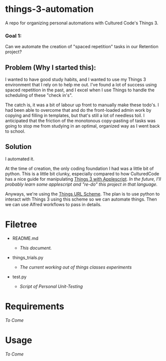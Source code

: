 # things-3-automation
A repo for organizing personal automations with Cultured Code's Things 3.

### Goal 1:
Can we automate the creation of "spaced repetition" tasks in our Retention project?


## Problem (Why I started this):
I wanted to have good study habits, and I wanted to use my Things 3 environment that I rely on to help me out. I've found a lot of success using spaced repetition in the past, and I excel when I use Things to handle the scheduling of these "check in's".

The catch is, it was a bit of labour up front to manually make these todo's. I had been able to overcome that and do the front-loaded admin work by copying and filling in templates, but that's still a lot of needless toil.
I anticipated that the friction of the monotonous copy-pasting of tasks was going to stop me from studying in an optimal, organized way as I went back to school.

## Solution
I automated it.

At the time of creation, the only coding foundation I had was a little bit of python.
This is a little bit clunky, especially compared to how CulturedCode has a nice guide for manipulating [Things 3 with Applescript](https://culturedcode.com/things/download/Things3AppleScriptGuide.pdf).
*In the future, I'll probably learn some applescript and "re-do" this project in that language.*

Anyways, we're using the [Things URL Scheme](https://culturedcode.com/things/support/articles/2803573/).
The plan is to use python to interact with Things 3 using this scheme so we can automate things.
Then we can use Alfred workflows to pass in details.

# Filetree
* README.md
  * *This document.*

* things_trials.py
  * *The current working out of things classes experiments*

* test.py
  * *Script of Personal Unit-Testing*

# Requirements
*To Come*

# Usage
*To Come*

